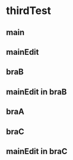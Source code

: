 # thirdTest

## main


## mainEdit

## braB

## mainEdit in braB

## braA

## braC

## mainEdit in braC
